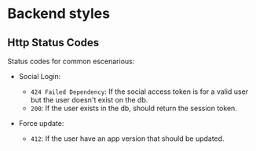 # Backend styles

Http Status Codes
--------------

Status codes for common escenarious:

* Social Login:
	- `424 Failed Dependency`: If the social access token is for a valid user but the user doesn't exist on the db.
	- `200`: If the user exists in the db, should return the session token.

* Force update:
    - `412`: If the user have an app version that should be updated.    
